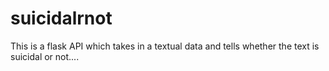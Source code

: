 # suicidalrnot
This is a flask API which takes in a textual data and tells whether the text is suicidal or not.... 
